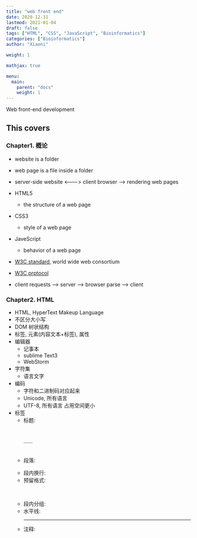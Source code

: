 ```yaml
---
title: "web front end"
date: 2020-12-31
lastmod: 2021-01-04
draft: false
tags: ["HTML", "CSS", "JavaScript", "Bioinformatics"]
categories: ["Bioinformatics"]
author: "Xiaoni"

weight: 1

mathjax: true

menu:
  main:
    parent: "docs"
    weight: 1
---
```


Web front-end development

<!--more-->

## This covers

### Chapter1. 概论

- website is a folder
- web page is a file inside a folder
- server-side website <---> client browser --> rendering web pages 
- HTML5
  - the structure of a web page
- CSS3 
  - style of a web page
- JaveScript
  - behavior of a web page
- [W3C standard](https://www.w3.org/), world wide web consortium
- [W3C prptocol](https://www.w3schools.com/)

- client requests --> server --> browser parse --> client

### Chapter2. HTML

- HTML, HyperText Makeup Language
- 不区分大小写 
- DOM 树状结构
- 标签, 元素(内容文本+标签), 属性
- 编辑器
  - 记事本
  - sublime Text3
  - WebStorm
- 字符集
  - 语言文字
- 编码
  - 字符和二进制码对应起来
  - Unicode, 所有语言
  - UTF-8, 所有语言 占用空间更小
- 标签
  - 标题: <h1> </h1>......<h6> </h6>
  - 段落: <p> </p>
  - 段内换行: <br />
  - 预留格式: <pre> </pre>
  - 段内分组: <span> </span>
  - 水平线: <hr /> 
  - 注释: <!-- 注释内容 -->
